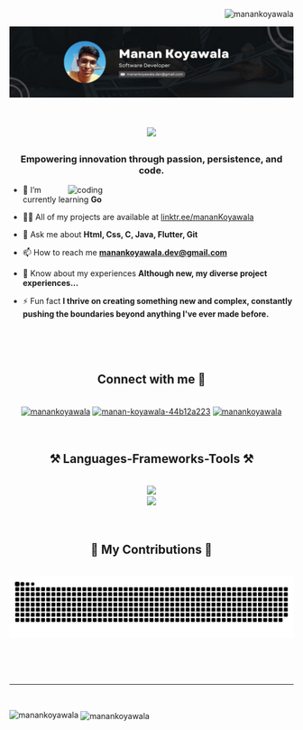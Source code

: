 <p align="right"> <img src="https://komarev.com/ghpvc/?username=manankoyawala&label=Profile%20views&color=0e75b6&style=flat" alt="manankoyawala" /> </p>

![logo](https://github.com/mananKoyawala/mananKoyawala/blob/main/banner.jpg)

<!-- <h1 align="center">Hi 👋, I'm Manan Koyawala</h1> -->
<!-- <h1 align="center">
<a href="https://git.io/typing-svg">
<img src="https://readme-typing-svg.herokuapp.com/?font=Poppins&size=35&center=true&vCenter=true&width=500&height=70&duration=4000&lines=Hi,+folks!+👋;+I'm+Manan+Koyawala.;" />

</a> -->
<h1 align="center">
    <img src="https://readme-typing-svg.herokuapp.com/?font=Righteous&size=35&center=true&vCenter=true&width=500&height=70&duration=4000&lines=Hi+There!+👋;+I'm+Manan+Koyawala!;" />
</h1>

</h1>
<h3 align="center">Empowering innovation through passion, persistence, and code.</h3>

<img align="right" alt="coding" width="400" src="https://analyticsindiamag.com/wp-content/uploads/2018/12/developer-dribbble.gif">

<!-- <p align="left"> <a href="https://github.com/ryo-ma/github-profile-trophy"><img src="https://github-profile-trophy.vercel.app/?username=manankoyawala" alt="manankoyawala" /></a> </p>

<p align="left"> <a href="https://twitter.com/manankoyawala" target="blank"><img src="https://img.shields.io/twitter/follow/manankoyawala?logo=twitter&style=for-the-badge" alt="manankoyawala" /></a> </p> -->

- 🌱 I’m currently learning **Go**

- 👨‍💻 All of my projects are available at [linktr.ee/mananKoyawala](https://linktr.ee/mananKoyawala)

- 💬 Ask me about **Html, Css, C, Java, Flutter, Git**

- 📫 How to reach me **manankoyawala.dev@gmail.com**

- 📄 Know about my experiences **Although new, my diverse project experiences...**

- ⚡ Fun fact **I thrive on creating something new and complex, constantly pushing the boundaries beyond anything I've ever made before.**

<br>
<br>
<br>

<h2 align="center">Connect with me 🤝</h2>
<br/>
<div align="center">
<a href="https://twitter.com/manankoyawala" target="blank">
  <img align="center" src="https://raw.githubusercontent.com/rahuldkjain/github-profile-readme-generator/master/src/images/icons/Social/twitter.svg" alt="manankoyawala" height="30" width="40" /></a>
<a href="https://linkedin.com/in/manan-koyawala-44b12a223" target="blank"><img align="center" src="https://raw.githubusercontent.com/rahuldkjain/github-profile-readme-generator/master/src/images/icons/Social/linked-in-alt.svg" alt="manan-koyawala-44b12a223" height="30" width="40" /></a>
<a href="https://www.leetcode.com/manankoyawala" target="blank"><img align="center" src="https://raw.githubusercontent.com/rahuldkjain/github-profile-readme-generator/master/src/images/icons/Social/leet-code.svg" alt="manankoyawala" height="30" width="40" /></a>
</div>

<br>
<br>

<h2 align="center">⚒️ Languages-Frameworks-Tools ⚒️</h2>
<br/>
<div align="center">
<a href="https://skillicons.dev">
<img src="https://skillicons.dev/icons?i=c,java,html,css,flutter,go" /><br>
<img src="https://skillicons.dev/icons?i=mysql,mongodb,firebase,vscode,git,github" />
</a>
</div>

<br>
<br>
<div align="center">
  <h2>🐍 My Contributions 🐍</h2>
  <br>
  <img alt="snake eating my contributions" src="https://raw.githubusercontent.com/mananKoyawala/mananKoyawala/output/github-contribution-grid-snake.svg" />
  
  <br/><br/><br/>
</div>

<hr/>
<br>

<p><img align="left" src="https://github-readme-stats.vercel.app/api/top-langs?username=manankoyawala&show_icons=true&locale=en&layout=compact" alt="manankoyawala" /></p>

<p>&nbsp;<img align="center" src="https://github-readme-stats.vercel.app/api?username=manankoyawala&show_icons=true&locale=en" alt="manankoyawala" /></p>
